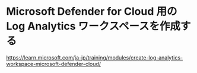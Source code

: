 # Microsoft Defender for Cloud 用の Log Analytics ワークスペースを作成する

https://learn.microsoft.com/ja-jp/training/modules/create-log-analytics-workspace-microsoft-defender-cloud/

